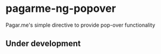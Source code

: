 # pagarme-ng-popover
Pagar.me's simple directive to provide pop-over functionality

## Under development
